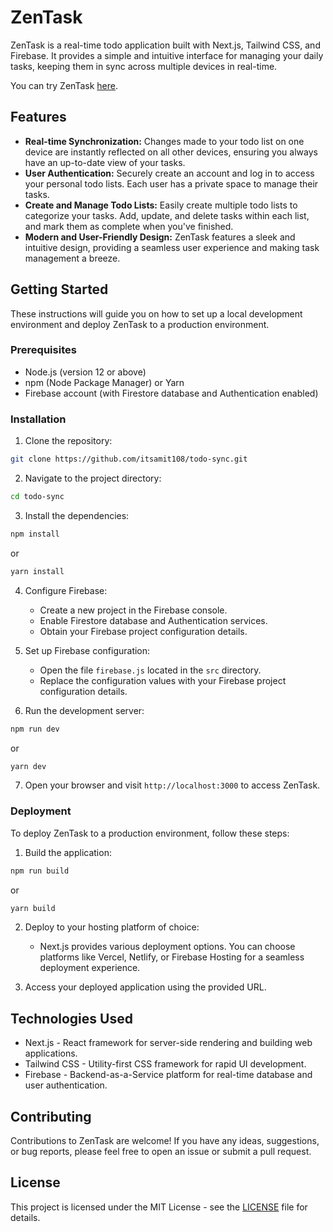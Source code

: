 # ZenTask

ZenTask is a real-time todo application built with Next.js, Tailwind CSS, and Firebase. It provides a simple and intuitive interface for managing your daily tasks, keeping them in sync across multiple devices in real-time.

You can try ZenTask [here](https://todo-sync-phi.vercel.app/).

## Features

- **Real-time Synchronization:** Changes made to your todo list on one device are instantly reflected on all other devices, ensuring you always have an up-to-date view of your tasks.
- **User Authentication:** Securely create an account and log in to access your personal todo lists. Each user has a private space to manage their tasks.
- **Create and Manage Todo Lists:** Easily create multiple todo lists to categorize your tasks. Add, update, and delete tasks within each list, and mark them as complete when you've finished.
- **Modern and User-Friendly Design:** ZenTask features a sleek and intuitive design, providing a seamless user experience and making task management a breeze.

## Getting Started

These instructions will guide you on how to set up a local development environment and deploy ZenTask to a production environment.

### Prerequisites

- Node.js (version 12 or above)
- npm (Node Package Manager) or Yarn
- Firebase account (with Firestore database and Authentication enabled)

### Installation

1. Clone the repository:

```bash
git clone https://github.com/itsamit108/todo-sync.git
```

2. Navigate to the project directory:

```bash
cd todo-sync
```

3. Install the dependencies:

```bash
npm install
```

or

```bash
yarn install
```

4. Configure Firebase:

   - Create a new project in the Firebase console.
   - Enable Firestore database and Authentication services.
   - Obtain your Firebase project configuration details.
5. Set up Firebase configuration:

   - Open the file `firebase.js` located in the `src` directory.
   - Replace the configuration values with your Firebase project configuration details.
6. Run the development server:

```bash
npm run dev
```

or

```bash
yarn dev
```

7. Open your browser and visit `http://localhost:3000` to access ZenTask.

### Deployment

To deploy ZenTask to a production environment, follow these steps:

1. Build the application:

```bash
npm run build
```

or

```bash
yarn build
```

2. Deploy to your hosting platform of choice:

   - Next.js provides various deployment options. You can choose platforms like Vercel, Netlify, or Firebase Hosting for a seamless deployment experience.
3. Access your deployed application using the provided URL.

## Technologies Used

- Next.js - React framework for server-side rendering and building web applications.
- Tailwind CSS - Utility-first CSS framework for rapid UI development.
- Firebase - Backend-as-a-Service platform for real-time database and user authentication.

## Contributing

Contributions to ZenTask are welcome! If you have any ideas, suggestions, or bug reports, please feel free to open an issue or submit a pull request.

## License

This project is licensed under the MIT License - see the [LICENSE](LICENSE) file for details.
